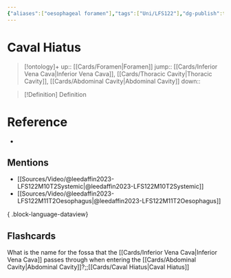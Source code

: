 ```yaml
---
{"aliases":["oesophageal foramen"],"tags":["Uni/LFS122"],"dg-publish":true,"permalink":"/cards/caval-hiatus/","dgPassFrontmatter":true}
---
```


# Caval Hiatus

> [!ontology]+
> up:: [[Cards/Foramen\|Foramen]]
> jump:: [[Cards/Inferior Vena Cava\|Inferior Vena Cava]], [[Cards/Thoracic Cavity\|Thoracic Cavity]], [[Cards/Abdominal Cavity\|Abdominal Cavity]]
> down:: 

> [!Definition] Definition
> 

# Reference
- 

## Mentions
- [[Sources/Video/@leedaffin2023-LFS122M10T2Systemic\|@leedaffin2023-LFS122M10T2Systemic]]
- [[Sources/Video/@leedaffin2023-LFS122M11T2Oesophagus\|@leedaffin2023-LFS122M11T2Oesophagus]]

{ .block-language-dataview}

## Flashcards

What is the name for the fossa that the [[Cards/Inferior Vena Cava\|Inferior Vena Cava]] passes through when entering the [[Cards/Abdominal Cavity\|Abdominal Cavity]]?;;[[Cards/Caval Hiatus\|Caval Hiatus]]